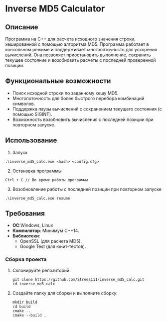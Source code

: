 # Inverse MD5 Calculator

## Описание

Программа на C++ для расчета исходного значения строки, хешированной с помощью алгоритма MD5.
Программа работает в консольном режиме и поддерживает многопоточность для ускорения вычислений.
Она позволяет приостановить выполнение, сохранить текущее состояние и возобновить расчеты с последней проверенной позиции.

## Функциональные возможности

- Поиск исходной строки по заданному хешу MD5.
- Многопоточность для более быстрого перебора комбинаций символов.
- Поддержка паузы вычислений с сохранением текущего состояния (с помощью SIGINT).
- Возможность возобновить вычисления с последней позиции при повторном запуске.

## Использование
   1. Запуск
   ```
   .\inverse_md5_calc.exe <hash> <config.cfg> 
   ```
   2. Остановка программы
   ```
   Ctrl + C // Во время работы программы
   ```
   3. Возобновление работы с последней позиции при повторном запуске
   ```
   .\inverse_md5_calc.exe resume
   ```

## Требования
- **OC**:Windows, Linux
- **Компилятор**: Минимум C++14.
- **Библиотеки**:
    - OpenSSL (для расчета MD5).
    - Google Test (для юнит-тестов).

### Сборка проекта

1. Склонируйте репозиторий:

    ```
    git clone https://github.com/Strees111/inverse_md5_calc.git
    cd inverse_md5_calc
    ```

2. Создайте папку для сборки и выполните сборку:

    ```
    mkdir build
    cd build
    cmake ..
    cmake --build .
    ```
